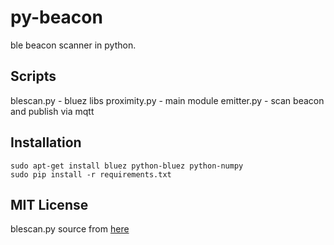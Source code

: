 py-beacon
==============
ble beacon scanner in python.


Scripts
----
blescan.py   - bluez libs
proximity.py - main module
emitter.py   - scan beacon and publish via mqtt 



Installation
----
	sudo apt-get install bluez python-bluez python-numpy
    sudo pip install -r requirements.txt

MIT License
----
blescan.py source from [here](https://github.com/switchdoclabs/iBeacon-Scanner-.git)